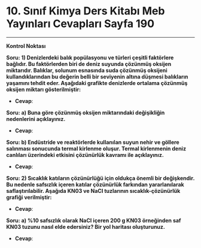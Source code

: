 # 10. Sınıf Kimya Ders Kitabı Meb Yayınları Cevapları Sayfa 190

---

**Kontrol Noktası**

**Soru: 1) Denizlerdeki balık popülasyonu ve türleri çeşitli faktörlere bağlıdır. Bu faktörlerden biri de deniz suyunda çözünmüş oksijen miktarıdır. Balıklar, solunum esnasında suda çözünmüş oksijeni kullandıklarından bu değerin belli bir seviyenin altına düşmesi balıkların yaşamını tehdit eder. Aşağıdaki grafikte denizlerde ortalama çözünmüş oksijen miktarı gösterilmiştir:**

-   **Cevap**:

**Soru: a) Buna göre çözünmüş oksijen miktarındaki değişikliğin nedenlerini açıklayınız.**

-   **Cevap**:

**Soru: b) Endüstride ve reaktörlerde kullanılan suyun nehir ve göllere salınması sonucunda termal kirlenme oluşur. Termal kirlenmenin deniz canlıları üzerindeki etkisini çözünürlük kavramı ile açıklayınız.**

-   **Cevap**:

**Soru: 2) Sıcaklık katıların çözünürlüğü için oldukça önemli bir değişkendir. Bu nedenle safsızlık içeren katılar çözünürlük farkından yararlanılarak saflaştırılabilir. Aşağıda KN03 ve NaCI tuzlarının sıcaklık-çözünürlük grafiği verilmiştir:**

-   **Cevap**:

**Soru: a) %10 safsızlık olarak NaCI içeren 200 g KN03 örneğinden saf KN03 tuzunu nasıl elde edersiniz? Bir yol haritası oluşturunuz.**

-   **Cevap**: